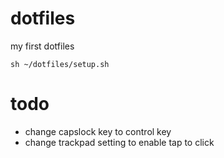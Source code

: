 # dotfiles
my first dotfiles

```
sh ~/dotfiles/setup.sh
```
# todo
- change capslock key to control key
- change trackpad setting to enable tap to click

